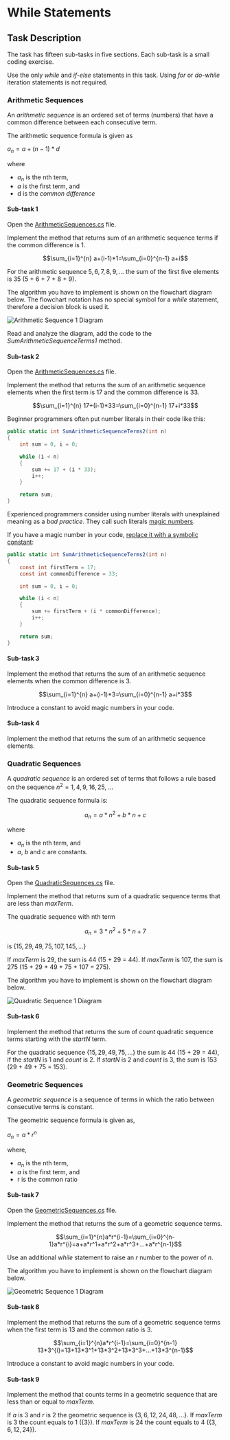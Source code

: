 # While Statements


## Task Description

The task has fifteen sub-tasks in five sections. Each sub-task is a small coding exercise.  

Use the only *while* and *if-else* statements in this task. Using *for* or *do-while* iteration statements is not required.  


### Arithmetic Sequences

An *arithmetic sequence* is an ordered set of terms (numbers) that have a common difference between each consecutive term.

The arithmetic sequence formula is given as  

$a_{n} = a+(n-1)*d$   

where   
- $a_{n}$ is the nth term,
- $a$ is the first term, and
- d is the *common difference*

#### Sub-task 1

Open the [ArithmeticSequences.cs](WhileStatements/ArithmeticSequences.cs) file.

Implement the method that returns sum of an arithmetic sequence terms if the common difference is 1.

$$\sum_{i=1}^{n} a+(i-1)*1=\sum_{i=0}^{n-1} a+i$$

For the arithmetic sequence ${5, 6, 7, 8, 9, ...}$ the sum of the first five elements is 35 (5 + 6 + 7 + 8 + 9).

The algorithm you have to implement is shown on the flowchart diagram below. The flowchart notation has no special symbol for a _while_ statement, therefore a decision block is used it.

![Arithmetic Sequence 1 Diagram](images/as-1.png)

Read and analyze the diagram, add the code to the _SumArithmeticSequenceTerms1_ method. 

#### Sub-task 2

Open the [ArithmeticSequences.cs](WhileStatements/ArithmeticSequences.cs) file.

Implement the method that returns the sum of an arithmetic sequence elements when the first term is 17 and the common difference is 33.

$$\sum_{i=1}^{n} 17+(i-1)*33=\sum_{i=0}^{n-1} 17+i*33$$

Beginner programmers often put number literals in their code like this:

```cs
public static int SumArithmeticSequenceTerms2(int n)
{
    int sum = 0, i = 0;

    while (i < n)
    {
        sum += 17 + (i * 33);
        i++;
    }

    return sum;
}
```

Experienced programmers consider using number literals with unexplained meaning as a *bad practice*. They call such literals [magic numbers](https://en.wikipedia.org/wiki/Magic_number_(programming)).

If you have a magic number in your code, [replace it with a symbolic constant](https://refactoring.guru/replace-magic-number-with-symbolic-constant):

```cs
public static int SumArithmeticSequenceTerms2(int n)
{
    const int firstTerm = 17;
    const int commonDifference = 33;

    int sum = 0, i = 0;

    while (i < n)
    {
        sum += firstTerm + (i * commonDifference);
        i++;
    }

    return sum;
}
```

#### Sub-task 3

Implement the method that returns the sum of an arithmetic sequence elements when the common difference is 3.

$$\sum_{i=1}^{n} a+(i-1)*3=\sum_{i=0}^{n-1} a+i*3$$

Introduce a constant to avoid magic numbers in your code.

#### Sub-task 4

Implement the method that returns the sum of an arithmetic sequence elements.


### Quadratic Sequences

A *quadratic sequence* is an ordered set of terms that follows a rule based on the sequence $n^2=1, 4, 9, 16, 25,$ ...

The quadratic sequence formula is:
```math
a_{n} = a*n^2+b*n+c 
```
where
* $a_{n}$ is the nth term, and
* $a$, $b$ and $c$ are constants.

#### Sub-task 5

Open the [QuadraticSequences.cs](WhileStatements/QuadraticSequences.cs) file.

Implement the method that returns sum of a quadratic sequence terms that are less than _maxTerm_.

The quadratic sequence with nth term  
```math
a_{n}=3*n^2+5*n+7
``` 
is $\{ 15, 29, 49, 75, 107, 145, ...\}$

If _maxTerm_ is 29, the sum is 44 (15 + 29 = 44). If _maxTerm_ is 107, the sum is 275 (15 + 29 + 49 + 75 + 107 = 275).

The algorithm you have to implement is shown on the flowchart diagram below.

![Quadratic Sequence 1 Diagram](images/qs-1.png)

#### Sub-task 6

Implement the method that returns the sum of _count_ quadratic sequence terms starting with the _startN_ term.

For the quadratic sequence $\{ 15, 29, 49, 75, ...\}$ the sum is 44 (15 + 29 = 44), if the _startN_ is 1 and _count_ is 2. If _startN_ is 2 and _count_ is 3, the sum is 153 (29 + 49 + 75 = 153).


### Geometric Sequences

A *geometric sequence* is a sequence of terms in which the ratio between consecutive terms is constant.

The geometric sequence formula is given as,

$a_{n} = a*r^n$

where,
* $a_{n}$ is the nth term,
* $a$ is the first term, and
* r is the common ratio

#### Sub-task 7

Open the [GeometricSequences.cs](WhileStatements/GeometricSequences.cs) file.

Implement the method that returns the sum of a geometric sequence terms.

$$\sum_{i=1}^{n}a*r^{i-1}=\sum_{i=0}^{n-1}a*r^{i}=a+a*r^1+a*r^2+a*r^3+...+a*r^{n-1}$$

Use an additional _while_ statement to raise an _r_ number to the power of _n_.

The algorithm you have to implement is shown on the flowchart diagram below.

![Geometric Sequence 1 Diagram](images/gs-1.png)

#### Sub-task 8

Implement the method that returns the sum of a geometric sequence terms when the first term is 13 and the common ratio is 3.

$$\sum_{i=1}^{n}a*r^{i-1}=\sum_{i=0}^{n-1} 13*3^{i}=13+13*3^1+13*3^2+13*3^3+...+13*3^{n-1}$$

Introduce a constant to avoid magic numbers in your code.

#### Sub-task 9

Implement the method that counts terms in a geometric sequence that are less than or equal to _maxTerm_.

If _a_ is 3 and _r_ is 2 the geometric sequence is $\{3, 6, 12, 24, 48, ...\}$. If _maxTerm_ is 3 the count equals to 1 ($\{3\}$). If  _maxTerm_ is 24 the count equals to 4 ($\{3, 6, 12, 24\}$).

